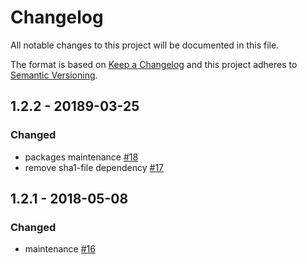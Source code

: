 # Changelog
All notable changes to this project will be documented in this file.

The format is based on [Keep a Changelog](http://keepachangelog.com/en/1.0.0/)
and this project adheres to [Semantic Versioning](http://semver.org/spec/v2.0.0.html).

## 1.2.2 - 20189-03-25
### Changed
* packages maintenance [#18](https://github.com/udger/udger-updater-nodejs/issues/18)
* remove sha1-file dependency [#17](https://github.com/udger/udger-updater-nodejs/issues/17)

## 1.2.1 - 2018-05-08
### Changed
* maintenance [#16](https://github.com/udger/udger-nodejs/issues/16)
